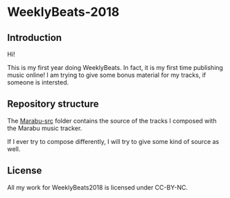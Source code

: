 # WeeklyBeats-2018

## Introduction

Hi!

This is my first year doing WeeklyBeats. In fact, it is my first time publishing music online! I am trying to give some bonus material for my tracks, if someone is intersted.

## Repository structure

The [Marabu-src](Marabu-src) folder contains the source of the tracks I composed with the Marabu music tracker.

If I ever try to compose differently, I will try to give some kind of source as well.

## License

All my work for WeeklyBeats2018 is licensed under CC-BY-NC.
